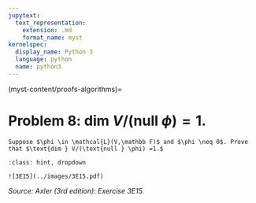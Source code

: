 ```yaml
---
jupytext:
  text_representation:
    extension: .md
    format_name: myst
kernelspec:
  display_name: Python 3
  language: python
  name: python3
---
```


(myst-content/proofs-algorithms)=
# Problem 8: $\text{dim } V/(\text{null } \phi) =1.$

```{admonition} Problem 8
Suppose $\phi \in \mathcal{L}(V,\mathbb F)$ and $\phi \neq 0$. Prove that $\text{dim } V/(\text{null } \phi) =1.$

```



```{admonition} Solution
:class: hint, dropdown

![3E15](../images/3E15.pdf)

```


_Source: Axler (3rd edition):  Exercise 3E15._